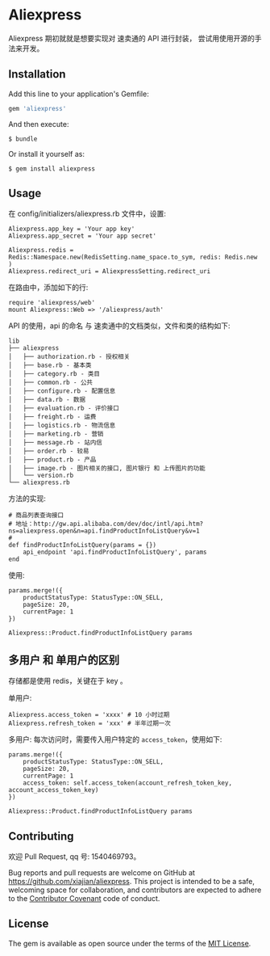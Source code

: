 # Aliexpress

Aliexpress 期初就就是想要实现对 速卖通的 API 进行封装， 尝试用使用开源的手法来开发。

## Installation

Add this line to your application's Gemfile:


```ruby
gem 'aliexpress'
```

And then execute:

    $ bundle

Or install it yourself as:

    $ gem install aliexpress

## Usage

在 config/initializers/aliexpress.rb 文件中，设置: 


```
Aliexpress.app_key = 'Your app key'
Aliexpress.app_secret = 'Your app secret' 

Aliexpress.redis = Redis::Namespace.new(RedisSetting.name_space.to_sym, redis: Redis.new )
Aliexpress.redirect_uri = AliexpressSetting.redirect_uri
```

在路由中，添加如下的行: 

```
require 'aliexpress/web'
mount Aliexpress::Web => '/aliexpress/auth'
```

API 的使用，api 的命名 与 速卖通中的文档类似，文件和类的结构如下: 

```
lib
├── aliexpress
│   ├── authorization.rb - 授权相关
│   ├── base.rb - 基本类
│   ├── category.rb - 类目
│   ├── common.rb - 公共
│   ├── configure.rb - 配置信息
│   ├── data.rb - 数据
│   ├── evaluation.rb - 评价接口
│   ├── freight.rb - 运费
│   ├── logistics.rb - 物流信息
│   ├── marketing.rb - 营销
│   ├── message.rb - 站内信
│   ├── order.rb - 较易
│   ├── product.rb - 产品
│   ├── image.rb - 图片相关的接口, 图片银行 和 上传图片的功能
│   └── version.rb
└── aliexpress.rb
```

方法的实现: 

```
# 商品列表查询接口
# 地址：http://gw.api.alibaba.com/dev/doc/intl/api.htm?ns=aliexpress.open&n=api.findProductInfoListQuery&v=1
#
def findProductInfoListQuery(params = {})
    api_endpoint 'api.findProductInfoListQuery', params
end
```

使用: 

```
params.merge!({
    productStatusType: StatusType::ON_SELL,
    pageSize: 20,
    currentPage: 1
})

Aliexpress::Product.findProductInfoListQuery params
```

## 多用户 和 单用户的区别

存储都是使用 redis，关键在于 key 。

单用户: 

```
Aliexpress.access_token = 'xxxx' # 10 小时过期
Aliexpress.refresh_token = 'xxx' # 半年过期一次
```

多用户: 每次访问时，需要传入用户特定的 `access_token`，使用如下:

```
params.merge!({
    productStatusType: StatusType::ON_SELL,
    pageSize: 20,
    currentPage: 1
    access_token: self.access_token(account_refresh_token_key, account_access_token_key)
})

Aliexpress::Product.findProductInfoListQuery params
```

## Contributing

欢迎 Pull Request, qq 号: 1540469793。 

Bug reports and pull requests are welcome on GitHub at https://github.com/xiajian/aliexpress. This project is intended to be a safe, welcoming space for collaboration, and contributors are expected to adhere to the [Contributor Covenant](http://contributor-covenant.org) code of conduct.

## License

The gem is available as open source under the terms of the [MIT License](http://opensource.org/licenses/MIT).